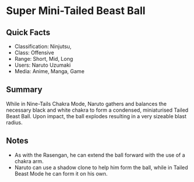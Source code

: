 # Super Mini-Tailed Beast Ball

## Quick Facts
- Classification: Ninjutsu,
- Class: Offensive
- Range: Short, Mid, Long
- Users: Naruto Uzumaki
- Media: Anime, Manga, Game

## Summary
While in Nine-Tails Chakra Mode, Naruto gathers and balances the necessary black and white chakra to form a condensed, miniaturised Tailed Beast Ball. Upon impact, the ball explodes resulting in a very sizeable blast radius.

## Notes
- As with the Rasengan, he can extend the ball forward with the use of a chakra arm.
- Naruto can use a shadow clone to help him form the ball, while in Tailed Beast Mode he can form it on his own.
